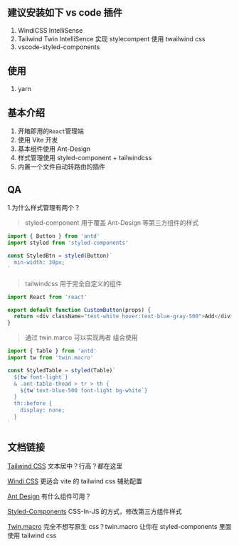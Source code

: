 ## 建议安装如下 vs code 插件

1. WindiCSS IntelliSense
2. Tailwind Twin IntelliSence 实现 stylecompent 使用 twailwind css
3. vscode-styled-components

## 使用

1. yarn

## 基本介绍

1. 开箱即用的`React`管理端
2. 使用 Vite 开发
3. 基本组件使用 Ant-Design
4. 样式管理使用 styled-component + tailwindcss
5. 内置一个文件自动转路由的插件

## QA

1.为什么样式管理有两个？

> styled-component 用于覆盖 Ant-Design 等第三方组件的样式

```js
import { Button } from 'antd'
import styled from 'styled-components'

const StyledBtn = styled(Button)`
  min-width: 30px;
`
```

> tailwindcss 用于完全自定义的组件

```js
import React from 'react'

export default function CustomButton(props) {
  return <div className="text-white hover:text-blue-gray-500">Add</div>
}
```

> 通过 twin.marco 可以实现两者 组合使用

```js
import { Table } from 'antd'
import tw from 'twin.macro'

const StyledTable = styled(Table)`
  ${tw`font-light`}
  & .ant-table-thead > tr > th {
    ${tw`text-blue-500 font-light bg-white`}
  }
  th::before {
    display: none;
  }
`
```

## 文档链接

[Tailwind CSS](https://tailwindcss.com/docs) 文本居中？行高？都在这里

[Windi CSS](https://windicss.org/guide/) 更适合 vite 的 tailwind css 辅助配置

[Ant Design](https://ant.design/components/overview-cn/) 有什么组件可用？

[Styled-Components](https://styled-components.com/docs/advanced) CSS-In-JS 的方式，修改第三方组件样式

[Twin.macro](https://github.com/ben-rogerson/twin.macro#readme) 完全不想写原生 css？twin.macro 让你在 styled-components 里面使用 tailwind css
